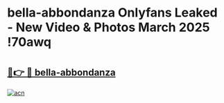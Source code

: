 # bella-abbondanza Onlyfans Leaked - New Video & Photos March 2025 !70awq

# <h2><a href="https://c5myw5.iuczelnia.edu.pl?title=bella-abbondanza&ref=70awq">🔗👉 🔴 bella-abbondanza</a></h2>

[![acn](https://github.com/user-attachments/assets/0f9c940e-d8b0-45ae-aac7-cd30a18b3e1c)](https://c5myw5.iuczelnia.edu.pl?title=bella-abbondanza&ref=70awq)

